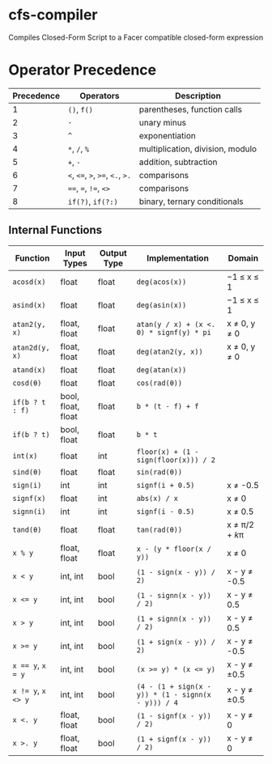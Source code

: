 # cfs-compiler
Compiles Closed-Form Script to a Facer compatible closed-form expression

# Operator Precedence
| Precedence | Operators                        | Description                      |
| ---------- | -------------------------------- | -------------------------------- |
| 1          | `()`, `f()`                      | parentheses, function calls      |
| 2          | `-`                              | unary minus                      |
| 3          | `^`                              | exponentiation                   |
| 4          | `*`, `/`, `%`                    | multiplication, division, modulo |
| 5          | `+`, `-`                         | addition, subtraction            |
| 6          | `<`, `<=`, `>`, `>=`, `<.`, `>.` | comparisons                      |
| 7          | `==`, `=`, `!=`, `<>`            | comparisons                      |
| 8          | `if(?)`, `if(?:)`                | binary, ternary conditionals     |

## Internal Functions
| Function           | Input Types        | Output Type | Implementation                                     | Domain         |
| ------------------ | ------------------ | ----------- | -------------------------------------------------- | -------------- |
| `acosd(x)`         | float              | float       | `deg(acos(x))`                                     | −1 ≤ x ≤ 1     |
| `asind(x)`         | float              | float       | `deg(asin(x))`                                     | −1 ≤ x ≤ 1     |
| `atan2(y, x)`      | float, float       | float       | `atan(y / x) + (x <. 0) * signf(y) * pi`           | x ≠ 0, y ≠ 0   |
| `atan2d(y, x)`     | float, float       | float       | `deg(atan2(y, x))`                                 | x ≠ 0, y ≠ 0   |
| `atand(x)`         | float              | float       | `deg(atan(x))`                                     |                |
| `cosd(θ)`          | float              | float       | `cos(rad(θ))`                                      |                |
| `if(b ? t : f)`    | bool, float, float | float       | `b * (t - f) + f`                                  |                |
| `if(b ? t)`        | bool, float        | float       | `b * t`                                            |                |
| `int(x)`           | float              | int         | `floor(x) + (1 - sign(floor(x))) / 2`              |                |
| `sind(θ)`          | float              | float       | `sin(rad(θ))`                                      |                |
| `sign(i)`          | int                | int         | `signf(i + 0.5)`                                   | x ≠ -0.5       |
| `signf(x)`         | float              | int         | `abs(x) / x`                                       | x ≠ 0          |
| `signn(i)`         | int                | int         | `signf(i - 0.5)`                                   | x ≠ 0.5        |
| `tand(θ)`          | float              | float       | `tan(rad(θ))`                                      | x ≠ π/2 + *k*π |
| `x % y`            | float, float       | float       | `x - (y * floor(x / y))`                           | x ≠ 0          |
| `x < y`            | int, int           | bool        | `(1 - sign(x - y)) / 2)`                           | x - y ≠ -0.5   |
| `x <= y`           | int, int           | bool        | `(1 - signn(x - y)) / 2)`                          | x - y ≠ 0.5    |
| `x > y`            | int, int           | bool        | `(1 + signn(x - y)) / 2)`                          | x - y ≠ 0.5    |
| `x >= y`           | int, int           | bool        | `(1 + sign(x - y)) / 2)`                           | x - y ≠ -0.5   |
| `x == y`, `x = y`  | int, int           | bool        | `(x >= y) * (x <= y)`                              | x - y ≠ ±0.5   |
| `x != y`, `x <> y` | int, int           | bool        | `(4 - (1 + sign(x - y)) * (1 - signn(x - y))) / 4` | x - y ≠ ±0.5   |
| `x <. y`           | float, float       | bool        | `(1 - signf(x - y)) / 2)`                          | x - y ≠ 0      |
| `x >. y`           | float, float       | bool        | `(1 + signf(x - y)) / 2)`                          | x - y ≠ 0      |
